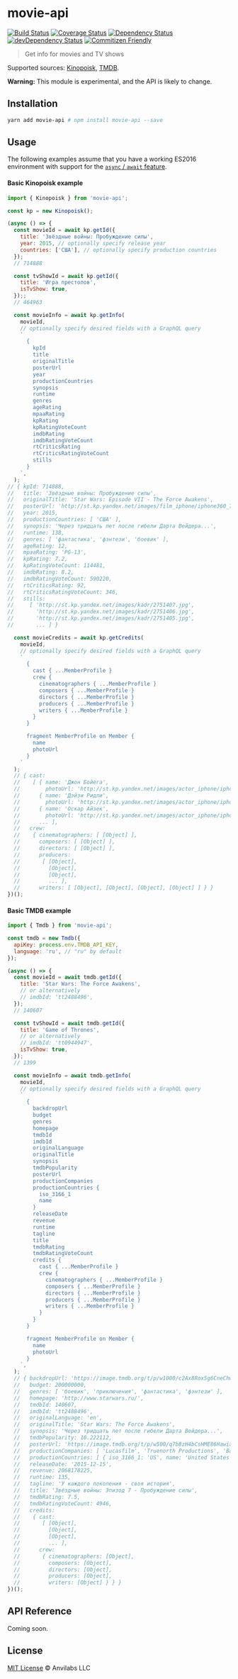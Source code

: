# movie-api

[![Build Status](https://img.shields.io/travis/anvilabs/movie-api.svg)](https://travis-ci.org/anvilabs/movie-api)
[![Coverage Status](https://img.shields.io/codecov/c/github/anvilabs/movie-api.svg)](https://codecov.io/gh/anvilabs/movie-api)
[![Dependency Status](https://img.shields.io/david/anvilabs/movie-api.svg)](https://david-dm.org/anvilabs/movie-api)
[![devDependency Status](https://img.shields.io/david/dev/anvilabs/movie-api.svg)](https://david-dm.org/anvilabs/movie-api?type=dev)
[![Commitizen Friendly](https://img.shields.io/badge/commitizen-friendly-brightgreen.svg)](http://commitizen.github.io/cz-cli)

> Get info for movies and TV shows

Supported sources: [Kinopoisk](https://kinopoisk.ru), [TMDB](https://www.themoviedb.org/).

**Warning:** This module is experimental, and the API is likely to change.

## Installation

```bash
yarn add movie-api # npm install movie-api --save
```

## Usage

The following examples assume that you have a working ES2016 environment with support for the [`async` / `await` feature](http://babeljs.io/docs/plugins/transform-async-to-generator/).

#### Basic Kinopoisk example

```js
import { Kinopoisk } from 'movie-api';

const kp = new Kinopoisk();

(async () => {
  const movieId = await kp.getId({
    title: 'Звёздные войны: Пробуждение силы',
    year: 2015, // optionally specify release year
    countries: ['США'], // optionally specify production countries
  });
  // 714888

  const tvShowId = await kp.getId({
    title: 'Игра престолов',
    isTvShow: true,
  });;
  // 464963

  const movieInfo = await kp.getInfo(
    movieId,
    // optionally specify desired fields with a GraphQL query
    `
      {
        kpId
        title
        originalTitle
        posterUrl
        year
        productionCountries
        synopsis
        runtime
        genres
        ageRating
        mpaaRating
        kpRating
        kpRatingVoteCount
        imdbRating
        imdbRatingVoteCount
        rtCriticsRating
        rtCriticsRatingVoteCount
        stills
      }
    `,
  );
// { kpId: 714888,
//   title: 'Звёздные войны: Пробуждение силы',
//   originalTitle: 'Star Wars: Episode VII - The Force Awakens',
//   posterUrl: 'http://st.kp.yandex.net/images/film_iphone/iphone360_714888.jpg?d=20151105180111',
//   year: 2015,
//   productionCountries: [ 'США' ],
//   synopsis: 'Через тридцать лет после гибели Дарта Вейдера...',
//   runtime: 138,
//   genres: [ 'фантастика', 'фэнтези', 'боевик' ],
//   ageRating: 12,
//   mpaaRating: 'PG-13',
//   kpRating: 7.2,
//   kpRatingVoteCount: 114481,
//   imdbRating: 8.2,
//   imdbRatingVoteCount: 590220,
//   rtCriticsRating: 92,
//   rtCriticsRatingVoteCount: 346,
//   stills:
//     [ 'http://st.kp.yandex.net/images/kadr/2751407.jpg',
//       'http://st.kp.yandex.net/images/kadr/2751406.jpg',
//       'http://st.kp.yandex.net/images/kadr/2751405.jpg',
//       ... ] }

  const movieCredits = await kp.getCredits(
    movieId,
    // optionally specify desired fields with a GraphQL query
    `
      {
        cast { ...MemberProfile }
        crew {
          cinematographers { ...MemberProfile }
          composers { ...MemberProfile }
          directors { ...MemberProfile }
          producers { ...MemberProfile }
          writers { ...MemberProfile }
        }
      }

      fragment MemberProfile on Member {
        name
        photoUrl
      }
    `
  );
  // { cast:
  //    [ { name: 'Джон Бойега',
  //        photoUrl: 'http://st.kp.yandex.net/images/actor_iphone/iphone360_2196854.jpg?d=20130703131657' },
  //      { name: 'Дэйзи Ридли',
  //        photoUrl: 'http://st.kp.yandex.net/images/actor_iphone/iphone360_3016071.jpg?d=20140430113652' },
  //      { name: 'Оскар Айзек',
  //        photoUrl: 'http://st.kp.yandex.net/images/actor_iphone/iphone360_43284.jpg' },
  //      ... ],
  //   crew:
  //    { cinematographers: [ [Object] ],
  //      composers: [ [Object] ],
  //      directors: [ [Object] ],
  //      producers:
  //       [ [Object],
  //         [Object],
  //         [Object],
  //         ... ],
  //      writers: [ [Object], [Object], [Object], [Object] ] } }
})();
```

#### Basic TMDB example

```js
import { Tmdb } from 'movie-api';

const tmdb = new Tmdb({
  apiKey: process.env.TMDB_API_KEY,
  language: 'ru', // "ru" by default
});

(async () => {
  const movieId = await tmdb.getId({
    title: 'Star Wars: The Force Awakens',
    // or alternatively
    // imdbId: 'tt2488496',
  });
  // 140607

  const tvShowId = await tmdb.getId({
    title: 'Game of Thrones',
    // or alternatively
    // imdbId: 'tt0944947',
    isTvShow: true,
  });
  // 1399

  const movieInfo = await tmdb.getInfo(
    movieId,
    // optionally specify desired fields with a GraphQL query
    `
      {
        backdropUrl
        budget
        genres
        homepage
        tmdbId
        imdbId
        originalLanguage
        originalTitle
        synopsis
        tmdbPopularity
        posterUrl
        productionCompanies
        productionCountries {
          iso_3166_1
          name
        }
        releaseDate
        revenue
        runtime
        tagline
        title
        tmdbRating
        tmdbRatingVoteCount
        credits {
          cast { ...MemberProfile }
          crew {
            cinematographers { ...MemberProfile }
            composers { ...MemberProfile }
            directors { ...MemberProfile }
            producers { ...MemberProfile }
            writers { ...MemberProfile }
          }
        }
      }

      fragment MemberProfile on Member {
        name
        photoUrl
      }
    `,
  );
  // { backdropUrl: 'https://image.tmdb.org/t/p/w1000/c2Ax8Rox5g6CneChwy1gmu4UbSb.jpg',
  //   budget: 200000000,
  //   genres: [ 'боевик', 'приключения', 'фантастика', 'фэнтези' ],
  //   homepage: 'http://www.starwars.ru/',
  //   tmdbId: 140607,
  //   imdbId: 'tt2488496',
  //   originalLanguage: 'en',
  //   originalTitle: 'Star Wars: The Force Awakens',
  //   synopsis: 'Через тридцать лет после гибели Дарта Вейдера...',
  //   tmdbPopularity: 10.222112,
  //   posterUrl: 'https://image.tmdb.org/t/p/w500/q7b8zH4bCsHME86Hawia32ZuvJF.jpg',
  //   productionCompanies: [ 'Lucasfilm', 'Truenorth Productions', 'Bad Robot' ],
  //   productionCountries: [ { iso_3166_1: 'US', name: 'United States of America' } ],
  //   releaseDate: '2015-12-15',
  //   revenue: 2068178225,
  //   runtime: 135,
  //   tagline: 'У каждого поколения - своя история',
  //   title: 'Звёздные войны: Эпизод 7 - Пробуждение силы',
  //   tmdbRating: 7.5,
  //   tmdbRatingVoteCount: 4946,
  //   credits:
  //    { cast:
  //       [ [Object],
  //         [Object],
  //         [Object],
  //         ... ],
  //      crew:
  //       { cinematographers: [Object],
  //         composers: [Object],
  //         directors: [Object],
  //         producers: [Object],
  //         writers: [Object] } } }
})();
```

## API Reference

Coming soon.

## License

[MIT License](./LICENSE) © Anvilabs LLC
